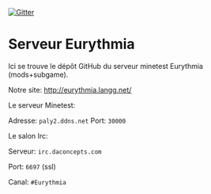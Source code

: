 [![Gitter](https://badges.gitter.im/Join%20Chat.svg)](https://gitter.im/MT-Eurythmia/Lobby?javascript?utm_source=badge&utm_medium=badge&utm_campaign=pr-badge)

# Serveur Eurythmia

Ici se trouve le dépôt GitHub du serveur minetest Eurythmia (mods+subgame).

Notre site: http://eurythmia.langg.net/

Le serveur Minetest:

Adresse: `paly2.ddns.net`
Port: `30000`

Le salon Irc:

Serveur: `irc.daconcepts.com`

Port: `6697` (ssl)

Canal: `#Eurythmia`
